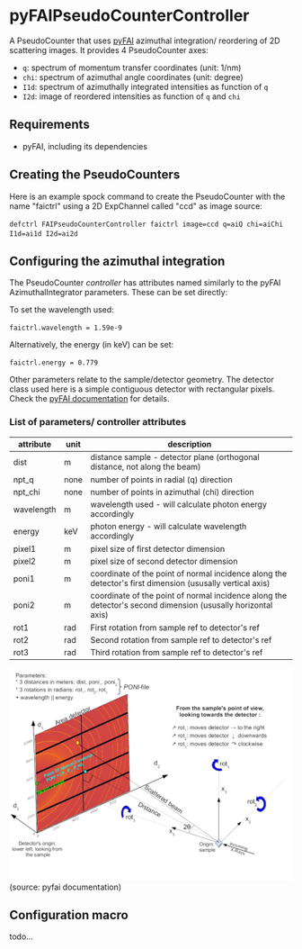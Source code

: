 # pyFAIPseudoCounterController

A PseudoCounter that uses [pyFAI](https://pyfai.readthedocs.io/) azimuthal integration/ reordering of 2D scattering images.
It provides 4 PseudoCounter axes:
* `q`: spectrum of momentum transfer coordinates (unit: 1/nm)
* `chi`: spectrum of azimuthal angle coordinates (unit: degree)
* `I1d`: spectrum of azimuthally integrated intensities as function of `q`
* `I2d`: image of reordered intensities as function of `q` and `chi`

## Requirements

* pyFAI, including its dependencies

## Creating the PseudoCounters

Here is an example spock command to create the PseudoCounter with the name "faictrl" using a 2D ExpChannel called "ccd" as image source:

`defctrl FAIPseudoCounterController faictrl image=ccd q=aiQ chi=aiChi I1d=ai1d I2d=ai2d`

## Configuring the azimuthal integration

The PseudoCounter _controller_ has attributes named similarly to the pyFAI AzimuthalIntegrator parameters. These can be set directly:

To set the wavelength used:

`faictrl.wavelength = 1.59e-9`

Alternatively, the energy (in keV) can be set:

`faictrl.energy = 0.779`

Other parameters relate to the sample/detector geometry. The detector class used here is a simple contiguous detector with rectangular pixels. Check the [pyFAI documentation](https://pyfai.readthedocs.io/) for details.

### List of parameters/ controller attributes

| attribute | unit | description |
| - | - | - |
| dist | m | distance sample - detector plane (orthogonal distance, not along the beam)
| npt_q | none | number of points in radial (q) direction
| npt_chi | none | number of points in azimuthal (chi) direction
| wavelength | m | wavelength used - will calculate photon energy accordingly
| energy | keV | photon energy - will calculate wavelength accordingly
| pixel1 | m | pixel size of first detector dimension
| pixel2 | m | pixel size of second detector dimension
| poni1 | m | coordinate of the point of normal incidence along the detector's first dimension (ususally vertical axis)
| poni2 | m | coordinate of the point of normal incidence along the detector's second dimension (ususally horizontal axis)
| rot1 | rad | First rotation from sample ref to detector's ref
| rot2 | rad | Second rotation from sample ref to detector's ref
| rot3 | rad | Third rotation from sample ref to detector's ref

![Sample/ detector geometry illustration from pyfai.readthedocs.io](PONI.png)
(source: pyfai documentation)

## Configuration macro

todo...